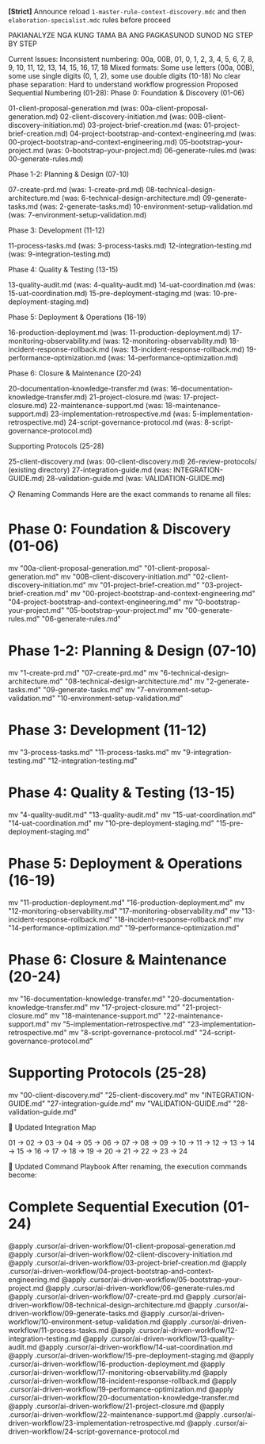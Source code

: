 
**[Strict]** Announce reload `1-master-rule-context-discovery.mdc` and then  `elaboration-specialist.mdc` rules before proceed


PAKIANALYZE NGA KUNG TAMA BA ANG PAGKASUNOD SUNOD NG STEP BY STEP 

Current Issues:
Inconsistent numbering: 00a, 00B, 01, 0, 1, 2, 3, 4, 5, 6, 7, 8, 9, 10, 11, 12, 13, 14, 15, 16, 17, 18
Mixed formats: Some use letters (00a, 00B), some use single digits (0, 1, 2), some use double digits (10-18)
No clear phase separation: Hard to understand workflow progression
Proposed Sequential Numbering (01-28):
Phase 0: Foundation & Discovery (01-06)

01-client-proposal-generation.md          (was: 00a-client-proposal-generation.md)
02-client-discovery-initiation.md         (was: 00B-client-discovery-initiation.md)
03-project-brief-creation.md              (was: 01-project-brief-creation.md)
04-project-bootstrap-and-context-engineering.md (was: 00-project-bootstrap-and-context-engineering.md)
05-bootstrap-your-project.md              (was: 0-bootstrap-your-project.md)
06-generate-rules.md                      (was: 00-generate-rules.md)

Phase 1-2: Planning & Design (07-10)

07-create-prd.md                          (was: 1-create-prd.md)
08-technical-design-architecture.md       (was: 6-technical-design-architecture.md)
09-generate-tasks.md                       (was: 2-generate-tasks.md)
10-environment-setup-validation.md        (was: 7-environment-setup-validation.md)

Phase 3: Development (11-12)

11-process-tasks.md                       (was: 3-process-tasks.md)
12-integration-testing.md                  (was: 9-integration-testing.md)

Phase 4: Quality & Testing (13-15)

13-quality-audit.md                        (was: 4-quality-audit.md)
14-uat-coordination.md                     (was: 15-uat-coordination.md)
15-pre-deployment-staging.md              (was: 10-pre-deployment-staging.md)

Phase 5: Deployment & Operations (16-19)

16-production-deployment.md                (was: 11-production-deployment.md)
17-monitoring-observability.md             (was: 12-monitoring-observability.md)
18-incident-response-rollback.md          (was: 13-incident-response-rollback.md)
19-performance-optimization.md            (was: 14-performance-optimization.md)

Phase 6: Closure & Maintenance (20-24)


20-documentation-knowledge-transfer.md     (was: 16-documentation-knowledge-transfer.md)
21-project-closure.md                      (was: 17-project-closure.md)
22-maintenance-support.md                  (was: 18-maintenance-support.md)
23-implementation-retrospective.md        (was: 5-implementation-retrospective.md)
24-script-governance-protocol.md          (was: 8-script-governance-protocol.md)


Supporting Protocols (25-28)


25-client-discovery.md                     (was: 00-client-discovery.md)
26-review-protocols/                       (existing directory)
27-integration-guide.md                    (was: INTEGRATION-GUIDE.md)
28-validation-guide.md                     (was: VALIDATION-GUIDE.md)

📋 Renaming Commands
Here are the exact commands to rename all files:

# Phase 0: Foundation & Discovery (01-06)
mv "00a-client-proposal-generation.md" "01-client-proposal-generation.md"
mv "00B-client-discovery-initiation.md" "02-client-discovery-initiation.md"
mv "01-project-brief-creation.md" "03-project-brief-creation.md"
mv "00-project-bootstrap-and-context-engineering.md" "04-project-bootstrap-and-context-engineering.md"
mv "0-bootstrap-your-project.md" "05-bootstrap-your-project.md"
mv "00-generate-rules.md" "06-generate-rules.md"

# Phase 1-2: Planning & Design (07-10)
mv "1-create-prd.md" "07-create-prd.md"
mv "6-technical-design-architecture.md" "08-technical-design-architecture.md"
mv "2-generate-tasks.md" "09-generate-tasks.md"
mv "7-environment-setup-validation.md" "10-environment-setup-validation.md"

# Phase 3: Development (11-12)
mv "3-process-tasks.md" "11-process-tasks.md"
mv "9-integration-testing.md" "12-integration-testing.md"

# Phase 4: Quality & Testing (13-15)
mv "4-quality-audit.md" "13-quality-audit.md"
mv "15-uat-coordination.md" "14-uat-coordination.md"
mv "10-pre-deployment-staging.md" "15-pre-deployment-staging.md"

# Phase 5: Deployment & Operations (16-19)
mv "11-production-deployment.md" "16-production-deployment.md"
mv "12-monitoring-observability.md" "17-monitoring-observability.md"
mv "13-incident-response-rollback.md" "18-incident-response-rollback.md"
mv "14-performance-optimization.md" "19-performance-optimization.md"

# Phase 6: Closure & Maintenance (20-24)
mv "16-documentation-knowledge-transfer.md" "20-documentation-knowledge-transfer.md"
mv "17-project-closure.md" "21-project-closure.md"
mv "18-maintenance-support.md" "22-maintenance-support.md"
mv "5-implementation-retrospective.md" "23-implementation-retrospective.md"
mv "8-script-governance-protocol.md" "24-script-governance-protocol.md"

# Supporting Protocols (25-28)
mv "00-client-discovery.md" "25-client-discovery.md"
mv "INTEGRATION-GUIDE.md" "27-integration-guide.md"
mv "VALIDATION-GUIDE.md" "28-validation-guide.md"

🔄 Updated Integration Map


01 → 02 → 03 → 04 → 05 → 06 → 07 → 08 → 09 → 10 → 11 → 12 → 13 → 14 → 15 → 16 → 17 → 18 → 19 → 20 → 21 → 22 → 23 → 24

📝 Updated Command Playbook
After renaming, the execution commands become:

# Complete Sequential Execution (01-24)
@apply .cursor/ai-driven-workflow/01-client-proposal-generation.md
@apply .cursor/ai-driven-workflow/02-client-discovery-initiation.md
@apply .cursor/ai-driven-workflow/03-project-brief-creation.md
@apply .cursor/ai-driven-workflow/04-project-bootstrap-and-context-engineering.md
@apply .cursor/ai-driven-workflow/05-bootstrap-your-project.md
@apply .cursor/ai-driven-workflow/06-generate-rules.md
@apply .cursor/ai-driven-workflow/07-create-prd.md
@apply .cursor/ai-driven-workflow/08-technical-design-architecture.md
@apply .cursor/ai-driven-workflow/09-generate-tasks.md
@apply .cursor/ai-driven-workflow/10-environment-setup-validation.md
@apply .cursor/ai-driven-workflow/11-process-tasks.md
@apply .cursor/ai-driven-workflow/12-integration-testing.md
@apply .cursor/ai-driven-workflow/13-quality-audit.md
@apply .cursor/ai-driven-workflow/14-uat-coordination.md
@apply .cursor/ai-driven-workflow/15-pre-deployment-staging.md
@apply .cursor/ai-driven-workflow/16-production-deployment.md
@apply .cursor/ai-driven-workflow/17-monitoring-observability.md
@apply .cursor/ai-driven-workflow/18-incident-response-rollback.md
@apply .cursor/ai-driven-workflow/19-performance-optimization.md
@apply .cursor/ai-driven-workflow/20-documentation-knowledge-transfer.md
@apply .cursor/ai-driven-workflow/21-project-closure.md
@apply .cursor/ai-driven-workflow/22-maintenance-support.md
@apply .cursor/ai-driven-workflow/23-implementation-retrospective.md
@apply .cursor/ai-driven-workflow/24-script-governance-protocol.md
